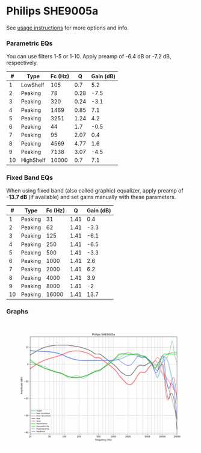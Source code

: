 # Philips SHE9005a
See [usage instructions](https://github.com/jaakkopasanen/AutoEq#usage) for more options and info.

### Parametric EQs
You can use filters 1-5 or 1-10. Apply preamp of -6.4 dB or -7.2 dB, respectively.

|   # | Type      |   Fc (Hz) |    Q |   Gain (dB) |
|-----|-----------|-----------|------|-------------|
|   1 | LowShelf  |       105 | 0.7  |         5.2 |
|   2 | Peaking   |        78 | 0.28 |        -7.5 |
|   3 | Peaking   |       320 | 0.24 |        -3.1 |
|   4 | Peaking   |      1469 | 0.85 |         7.1 |
|   5 | Peaking   |      3251 | 1.24 |         4.2 |
|   6 | Peaking   |        44 | 1.7  |        -0.5 |
|   7 | Peaking   |        95 | 2.07 |         0.4 |
|   8 | Peaking   |      4569 | 4.77 |         1.6 |
|   9 | Peaking   |      7138 | 3.07 |        -4.5 |
|  10 | HighShelf |     10000 | 0.7  |         7.1 |

### Fixed Band EQs
When using fixed band (also called graphic) equalizer, apply preamp of **-13.7 dB** (if available) and set gains manually with these parameters.

|   # | Type    |   Fc (Hz) |    Q |   Gain (dB) |
|-----|---------|-----------|------|-------------|
|   1 | Peaking |        31 | 1.41 |         0.4 |
|   2 | Peaking |        62 | 1.41 |        -3.3 |
|   3 | Peaking |       125 | 1.41 |        -6.1 |
|   4 | Peaking |       250 | 1.41 |        -6.5 |
|   5 | Peaking |       500 | 1.41 |        -3.3 |
|   6 | Peaking |      1000 | 1.41 |         2.6 |
|   7 | Peaking |      2000 | 1.41 |         6.2 |
|   8 | Peaking |      4000 | 1.41 |         3.9 |
|   9 | Peaking |      8000 | 1.41 |        -2   |
|  10 | Peaking |     16000 | 1.41 |        13.7 |

### Graphs
![](./Philips%20SHE9005a.png)
